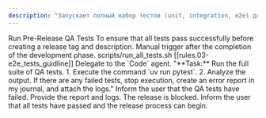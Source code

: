 ```yaml
---
description: "Запускает полный набор тестов (unit, integration, e2e) для проверки качества перед релизом."
---
```

<task>
    <name>Run Pre-Release QA Tests</name>
    <objective>To ensure that all tests pass successfully before creating a release tag and description.</objective>
    <trigger>Manual trigger after the completion of the development phase.</trigger>
    <context>
        <tool_to_use>scripts/run_all_tests.sh</tool_to_use>
        <standard>[[rules.03-e2e_tests_guidline]]</standard>
    </context>
    <workflow>
        <step id="1" name="Run All Tests">
            <instruction>Delegate to the `Code` agent.</instruction>
            <sub_task_prompt>
"**Task:** Run the full suite of QA tests.
1. Execute the command `uv run pytest`.
2. Analyze the output. If there are any failed tests, stop execution, create an error report in my journal, and attach the logs."
            </sub_task_prompt>
            <on_failure>
                <instruction>Inform the user that the QA tests have failed. Provide the report and logs. The release is blocked.</instruction>
            </on_failure>
        </step>
        <step id="2" name="Report Success">
            <instruction>Inform the user that all tests have passed and the release process can begin.</instruction>
        </step>
    </workflow>
</task>